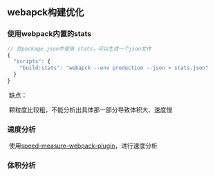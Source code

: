 ## webapck构建优化

### 使用webpack内置的stats

```js
// 在package.json中使用 stats，可以生成一个json文件
{
  "scripts": {
    "build:stats": "webapck --env production --json > stats.json"
  }
}
```

​	缺点：

​		颗粒度比较粗，不能分析出具体那一部分导致体积大、速度慢

### 速度分析

​	使用[speed-measure-webpack-plugin](https://www.npmjs.com/package/speed-measure-webpack-plugin)，进行速度分析

### 体积分析

